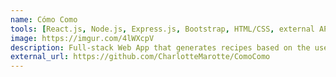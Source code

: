 ```yaml
---
name: Cómo Como
tools: [React.js, Node.js, Express.js, Bootstrap, HTML/CSS, external API]
image: https://imgur.com/4lWXcpV
description: Full-stack Web App that generates recipes based on the user’s input (ingredients) by calling an API and with the option to save recipes as favorites.
external_url: https://github.com/CharlotteMarotte/ComoComo
---
```

